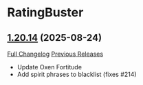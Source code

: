 # RatingBuster

## [1.20.14](https://github.com/raethkcj/RatingBuster/tree/1.20.14) (2025-08-24)
[Full Changelog](https://github.com/raethkcj/RatingBuster/compare/1.20.13...1.20.14) [Previous Releases](https://github.com/raethkcj/RatingBuster/releases)

- Update Oxen Fortitude  
- Add spirit phrases to blacklist (fixes #214)  
